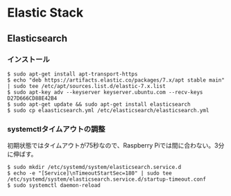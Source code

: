 # Elastic Stack

## Elasticsearch

### インストール

```console
$ sudo apt-get install apt-transport-https
$ echo "deb https://artifacts.elastic.co/packages/7.x/apt stable main" | sudo tee /etc/apt/sources.list.d/elastic-7.x.list
$ sudo apt-key adv --keyserver keyserver.ubuntu.com --recv-keys D27D666CD88E42B4
$ sudo apt-get update && sudo apt-get install elasticsearch
$ sudo cp elaasticsearch.yml /etc/elasticsearch/elasticsearch.yml
```

### systemctlタイムアウトの調整

初期状態ではタイムアウトが75秒なので、Raspberry Piでは間に合わない。3分に伸ばす。

```console
$ sudo mkdir /etc/systemd/system/elasticsearch.service.d
$ echo -e "[Service]\nTimeoutStartSec=180" | sudo tee /etc/systemd/system/elasticsearch.service.d/startup-timeout.conf
$ sudo systemctl daemon-reload
```
